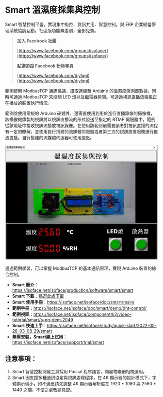 # Smart 溫濕度採集與控制

Smart 智慧控制平臺，實現集中監控、資訊共用、智慧控制，與 ERP 企業經營管理系統協調互動。社區版功能無差別，全部免費。

> **加入 Facebook 社團**
>
> [https://www.facebook.com/groups/isoface/](https://www.facebook.com/groups/isoface/)
> 
> **點讚追蹤 Facebook 粉絲專頁**
> 
> [https://www.facebook.com/diylogi](https://www.facebook.com/diylogi)

範例使用 ModbusTCP 通訊協議，讀取連線至 Arduino 的溫濕度感測器數據，同時可通過 ModbusTCP 來控制 LED 燈以及繼電器開關。可通過視訊直播流檢視正在播放的裝置執行情況。

範例除使用常規的 Arduino 硬體外，還需要使用到用於進行直播錄像的攝像機，該攝像機錄製的視訊將以視訊直播流的形式發送至指定的 RTMP 伺服器中，範例從該地址中接收視訊流播放視訊錄像。在使用該範例前需要讀者對視訊直播的流程有一定的瞭解，並使用自行搭建的流媒體伺服器或者第三方的視訊直播服務進行推流直播。自行搭建的流媒體伺服器可使用[SRS](https://github.com/ossrs/srs)。

![](images/20220926173002.jpg)

通過範例學習，可以掌握 ModbusTCP 的基本通訊原理，實現 Arduino 裝置的綜合控制。

* **Smart 簡介**：https://isoface.net/isoface/production/software/smart/smart
* **Smart 下載**：[點選此處下載](https://github.com/isoface-iot/Smart/releases/latest)
* **Smart 使用手冊**：https://isoface.net/isoface/doc/smart/main/
* **範例手冊**：https://isoface.net/isoface/doc/smart/demo/dht-control/
* **範例視訊**：https://isoface.net/isoface/component/k2/video-tutorial/smart/s-eq-dem-2049
* **Smart 快速上手**：https://isoface.net/isoface/study/quick-start/2022-05-28-03-08-29/smart
* **無需安裝，Smart線上試用**：https://isoface.net/isoface/support/trial/smart

## 注意事項：
1. Smart 智慧控制開發工具採用 Pascal 程序語言，開發物聯網相關運用。
2. Smart 因支援多種通訊協定與視訊處理程序，在 4K 顯示器的設計模式下，字體顯示偏小，如不適應請先調整 4K 顯示器解析度在 1920 * 1080 與 2560 * 1440 之間，不便之處敬請見諒。